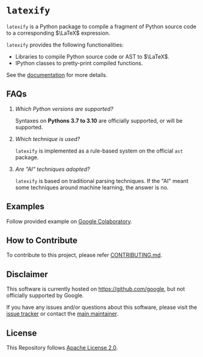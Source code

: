 # `latexify`

`latexify` is a Python package to compile a fragment of Python source code to a
corresponding $\LaTeX$ expression.

`latexify` provides the following functionalities:

* Libraries to compile Python source code or AST to $\LaTeX$.
* IPython classes to pretty-print compiled functions.

See the [documentation](docs/index.md) for more details.


## FAQs

1. *Which Python versions are supported?*

   Syntaxes on **Pythons 3.7 to 3.10** are officially supported, or will be supported.

2. *Which technique is used?*

   `latexify` is implemented as a rule-based system on the official `ast` package.

3. *Are "AI" techniques adopted?*

   `latexify` is based on traditional parsing techniques.
   If the "AI" meant some techniques around machine learning, the answer is no.


## Examples

Follow provided example on
[Google Colaboratory](https://colab.research.google.com/drive/1MuiawKpVIZ12MWwyYuzZHmbKThdM5wNJ?usp=sharing).


## How to Contribute

To contribute to this project, please refer
[CONTRIBUTING.md](https://github.com/google/latexify_py/blob/develop/CONTRIBUTING.md).


## Disclaimer

This software is currently hosted on https://github.com/google, but not officially
supported by Google.

If you have any issues and/or questions about this software, please visit the
[issue tracker](https://github.com/google/latexify_py/issues)
or contact the [main maintainer](https://github.com/odashi).


## License 

This Repository follows
[Apache License 2.0](https://github.com/google/latexify_py/blob/develop/LICENSE).
